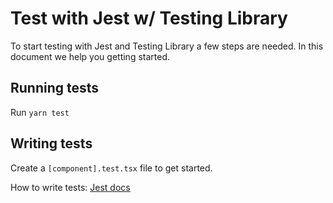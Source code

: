 # Test with Jest w/ Testing Library

To start testing with Jest and Testing Library a few steps are needed.
In this document we help you getting started.

## Running tests

Run `yarn test`

## Writing tests

Create a `[component].test.tsx` file to get started.

How to write tests:
[Jest docs](https://jestjs.io/docs/tutorial-react)
